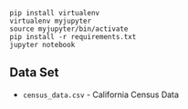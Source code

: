 
```
pip install virtualenv
virtualenv myjupyter
source myjupyter/bin/activate
pip install -r requirements.txt
jupyter notebook
```

## Data Set
- `census_data.csv` - California Census Data

